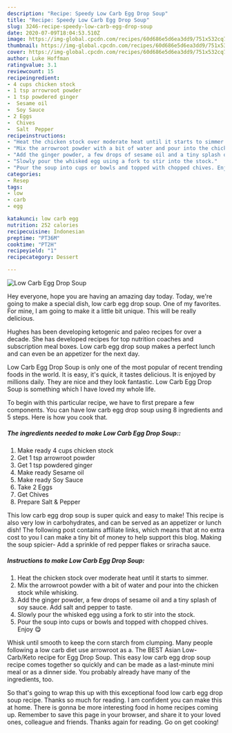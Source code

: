 ```yaml
---
description: "Recipe: Speedy Low Carb Egg Drop Soup"
title: "Recipe: Speedy Low Carb Egg Drop Soup"
slug: 3246-recipe-speedy-low-carb-egg-drop-soup
date: 2020-07-09T18:04:53.510Z
image: https://img-global.cpcdn.com/recipes/60d686e5d6ea3dd9/751x532cq70/low-carb-egg-drop-soup-recipe-main-photo.jpg
thumbnail: https://img-global.cpcdn.com/recipes/60d686e5d6ea3dd9/751x532cq70/low-carb-egg-drop-soup-recipe-main-photo.jpg
cover: https://img-global.cpcdn.com/recipes/60d686e5d6ea3dd9/751x532cq70/low-carb-egg-drop-soup-recipe-main-photo.jpg
author: Luke Hoffman
ratingvalue: 3.1
reviewcount: 15
recipeingredient:
- 4 cups chicken stock
- 1 tsp arrowroot powder
- 1 tsp powdered ginger
-  Sesame oil
-  Soy Sauce
- 2 Eggs
-  Chives
-  Salt  Pepper
recipeinstructions:
- "Heat the chicken stock over moderate heat until it starts to simmer."
- "Mix the arrowroot powder with a bit of water and pour into the chicken stock while whisking."
- "Add the ginger powder, a few drops of sesame oil and a tiny splash of soy sauce. Add salt and pepper to taste."
- "Slowly pour the whisked egg using a fork to stir into the stock."
- "Pour the soup into cups or bowls and topped with chopped chives. Enjoy 😋"
categories:
- Resep
tags:
- low
- carb
- egg

katakunci: low carb egg
nutrition: 252 calories
recipecuisine: Indonesian
preptime: "PT36M"
cooktime: "PT2H"
recipeyield: "1"
recipecategory: Dessert

---
```



![Low Carb Egg Drop Soup](https://img-global.cpcdn.com/recipes/60d686e5d6ea3dd9/751x532cq70/low-carb-egg-drop-soup-recipe-main-photo.jpg)

Hey everyone, hope you are having an amazing day today. Today, we're going to make a special dish, low carb egg drop soup. One of my favorites. For mine, I am going to make it a little bit unique. This will be really delicious.

Hughes has been developing ketogenic and paleo recipes for over a decade. She has developed recipes for top nutrition coaches and subscription meal boxes. Low carb egg drop soup makes a perfect lunch and can even be an appetizer for the next day.

Low Carb Egg Drop Soup is only one of the most popular of recent trending foods in the world. It is easy, it's quick, it tastes delicious. It is enjoyed by millions daily. They are nice and they look fantastic. Low Carb Egg Drop Soup is something which I have loved my whole life.


To begin with this particular recipe, we have to first prepare a few components. You can have low carb egg drop soup using 8 ingredients and 5 steps. Here is how you cook that.

##### The ingredients needed to make Low Carb Egg Drop Soup::

1. Make ready 4 cups chicken stock
1. Get 1 tsp arrowroot powder
1. Get 1 tsp powdered ginger
1. Make ready  Sesame oil
1. Make ready  Soy Sauce
1. Take 2 Eggs
1. Get  Chives
1. Prepare  Salt &amp; Pepper


This low carb egg drop soup is super quick and easy to make! This recipe is also very low in carbohydrates, and can be served as an appetizer or lunch dish! The following post contains affiliate links, which means that at no extra cost to you I can make a tiny bit of money to help support this blog. Making the soup spicier- Add a sprinkle of red pepper flakes or sriracha sauce. 

##### Instructions to make Low Carb Egg Drop Soup:

1. Heat the chicken stock over moderate heat until it starts to simmer.
1. Mix the arrowroot powder with a bit of water and pour into the chicken stock while whisking.
1. Add the ginger powder, a few drops of sesame oil and a tiny splash of soy sauce. Add salt and pepper to taste.
1. Slowly pour the whisked egg using a fork to stir into the stock.
1. Pour the soup into cups or bowls and topped with chopped chives. Enjoy 😋


Whisk until smooth to keep the corn starch from clumping. Many people following a low carb diet use arrowroot as a. The BEST Asian Low-Carb/Keto recipe for Egg Drop Soup. This easy low carb egg drop soup recipe comes together so quickly and can be made as a last-minute mini meal or as a dinner side. You probably already have many of the ingredients, too. 

So that's going to wrap this up with this exceptional food low carb egg drop soup recipe. Thanks so much for reading. I am confident you can make this at home. There is gonna be more interesting food in home recipes coming up. Remember to save this page in your browser, and share it to your loved ones, colleague and friends. Thanks again for reading. Go on get cooking!

